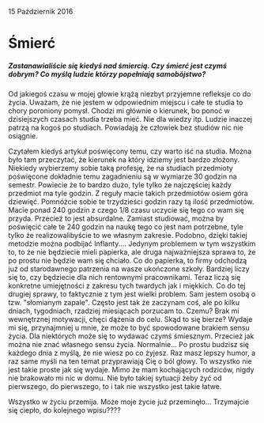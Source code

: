 15 Październik 2016
# Śmierć

##### Zastanawialiście się kiedyś nad śmiercią. Czy śmierć jest czymś dobrym? Co myślą ludzie którzy popełniają samobójstwo?
Od jakiegoś czasu w mojej głowie krążą niezbyt przyjemne refleksje co do życia. Uważam, że nie jestem w odpowiednim miejscu i całe te studia to chory poroniony pomysł. Chodzi mi głównie o kierunek, bo ponoć w dzisiejszych czasach studia trzeba mieć. Nie dla wiedzy itp. Ludzie inaczej patrzą na kogoś po studiach. Powiadają że człowiek bez studiów nic nie osiągnie.

Czytałem kiedyś artykuł poświęcony temu, czy warto iść na studia. Można było tam przeczytać, że kierunek na który idziemy jest bardzo złożony. Niekiedy wybierzemy sobie taką profesję, że na studiach przedmioty poświęcone dokładnie temu zagadnieniu są w wymiarze 30 godzin na semestr. Powiecie że to bardzo dużo, tyle tylko że najczęściej każdy przedmiot ma tyle godzin. Z reguły macie takich przedmiotów osiem góra dziewięć. Pomnóżcie sobie te trzydzieści godzin razy tą ilość przedmiotów. Macie ponad 240 godzin z czego 1/8 czasu uczycie się tego co wam się przyda. Przecież to jest absurdalne. Zamiast studiować, można by poświęcić całe te 240 godzin na naukę tego co jest nam potrzebne, tyle tylko że realizowalibyście to we własnym zakresie. Podobno, dzięki takiej metodzie można podbijać Inflanty.... Jedynym problemem w tym wszystkim to, to że nie będziecie mieli papierka, ale druga najważniejsza sprawa to, że po prostu nie będzie wam się chciało. Co do papierka, to firmy odchodzą już od starodawnego patrzenia na wasze ukończone szkoły. Bardziej liczy się to, czy będziecie dla nich rentownymi pracownikami. Teraz liczą się konkretne umiejętności z zakresu tych twardych jak i miękkich. Co do tej drugiej sprawy, to faktycznie z tym jest wielki problem. Sam jestem osobą o tzw. "słomianym zapale". Często jest tak że zaczynam coś, ale po kilku dniach, tygodniach, rzadziej miesiącach porzucam to. Czemu? Brak mi wewnętrznej motywacji, chęci dążenia do celu. Skąd to się bierze? Wydaje mi się, przynajmniej u mnie, że może to być spowodowane brakiem sensu życia. Dla niektórych może się to wydawać czymś śmiesznym. Przecież jak można nie znać własnego sensu życia. Normalnie... Po prostu budzisz się każdego dnia z myślą, że nie wiesz po co żyjesz. Raz masz lepszy humor, a raz same myśli na ten temat przyprawiają Cię o ból głowy. To wszystko nie jest takie proste jak się wydaje. Mimo że mam kochających rodziców, nigdy nie brakowało mi nic w domu. Nie było takiej sytuacji żeby żyć od pierwszego, do pierwszego, to i tak nie wszystko jest takie łatwe.

Wszystko w życiu przemija. Może moje życie już przeminęło...
Trzymajcie się ciepło, do kolejnego wpisu????
